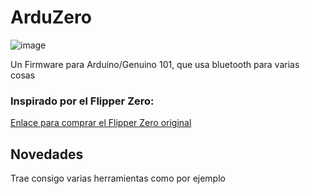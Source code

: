 # ArduZero

![image](https://github.com/Danucosukosuko/ArduZero/assets/71569318/0f5dc432-fc27-4865-b9b2-e5337f111857)


Un Firmware para Arduino/Genuino 101, que usa bluetooth para varias cosas
### Inspirado por el Flipper Zero:
[Enlace para comprar el Flipper Zero original](https://flipperzero.one/)

## Novedades

Trae consigo varias herramientas como por ejemplo
